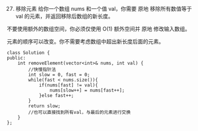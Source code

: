 27. 移除元素
给你一个数组 nums 和一个值 val，你需要 原地 移除所有数值等于 val 的元素，并返回移除后数组的新长度。

不要使用额外的数组空间，你必须仅使用 O(1) 额外空间并 原地 修改输入数组。

元素的顺序可以改变。你不需要考虑数组中超出新长度后面的元素。

	class Solution {
	public:
	    int removeElement(vector<int>& nums, int val) {
	        //快慢指针法
	        int slow = 0, fast = 0;
	        while(fast < nums.size()){
	            if(nums[fast] != val){
	                nums[slow++] = nums[fast++];
	            }else fast++;
	        }
	        return slow;
	        //也可以直接找到所有val，与最后的元素进行交换
	    }
	};